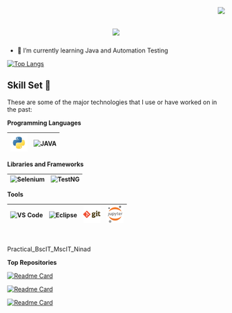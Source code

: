 <img align="right" src="https://visitor-badge.laobi.icu/badge?page_id=NinadKarlekar.NinadKarlekar">

<h1 align="center">
  <a href="https://git.io/typing-svg">
    <img src="https://readme-typing-svg.herokuapp.com/?lines=Hello,+There!+👋;This+is+Ninad+Karlekar;Nice+to+meet+you!&center=true&size=30">
  </a>
</h1>

- 🌱 I’m currently learning Java and Automation Testing

[![Top Langs](https://github-readme-stats-new-pink.vercel.app/api/top-langs/?username=NinadKarlekar&hide=php)](https://github.com/NinadKarlekar/github-readme-stats)

<!--

- 🔭 I’m currently working on ...
- 🌱 I’m currently learning Python and Machine learning
- 👯 I’m looking to collaborate on ...
- 🤔 I’m looking for help with ...
- 💬 Ask me about ...
- 📫 How to reach me: ...
- 😄 Pronouns: ...
- ⚡ Fun fact: ...
-->

## Skill Set :muscle:

These are some of the major technologies that I use or have worked on in the past:

**Programming Languages**


<img title="Python" alt="Python" width="40px" src="https://raw.githubusercontent.com/github/explore/master/topics/python/python.png"/>|<img alt="JAVA" title="Java" width="40px" src="https://user-images.githubusercontent.com/88243315/198897951-6d61046c-4a59-43f6-8f7b-e68a8ffb9e97.jpg">
|--|--|

**Libraries and Frameworks**

<img title="Selenium" alt="Selenium" width="40px" src="https://img.icons8.com/color/48/000000/selenium-test-automation.png">|<img title="TestNG" alt="TestNG" width="40px" src="https://user-images.githubusercontent.com/88243315/198898163-10a28e88-bc72-476d-882d-a786cc5a6020.png">|
|--|--|

**Tools**

<img title="VS Code" alt="VS Code" width="40px" src="https://img.icons8.com/fluent/48/000000/visual-studio-code-2019.png">|<img title="Eclipse" alt="Eclipse" width="40px" src="https://user-images.githubusercontent.com/88243315/198898331-b74857ea-a29d-4150-ba04-5e29e08cf594.svg">|<img title="git" alt="git" width="40px" src="https://raw.githubusercontent.com/github/explore/master/topics/git/git.png">|<img title="Jupyter Notebook" alt="Jupyter" width="40px" src="https://raw.githubusercontent.com/github/explore/master/topics/jupyter-notebook/jupyter-notebook.png">
|--|--|--|--|
<br>




Practical_BscIT_MscIT_Ninad


<strong>Top Repositories</strong>

[![Readme Card](https://github-readme-stats-new-pink.vercel.app/api/pin/?username=NinadKarlekar&repo=Practical_BscIT_MscIT_Ninad&theme=swift)](https://github.com/NinadKarlekar/Practical_BscIT_MscIT_Ninad)

[![Readme Card](https://github-readme-stats-new-pink.vercel.app/api/pin/?username=NinadKarlekar&repo=Project_actiTime_Ninad&theme=swift)](https://github.com/NinadKarlekar/Project_actiTime_Ninad)

[![Readme Card](https://github-readme-stats-new-pink.vercel.app/api/pin/?username=NinadKarlekar&repo=Java-Virtual-Stationary-Shop&theme=swift)](https://github.com/NinadKarlekar/Java-Virtual-Stationary-Shop)

